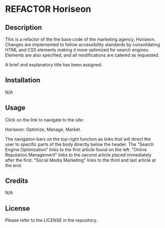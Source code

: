 # REFACTOR Horiseon

## Description

This is a refactor of the the base code of the marketing agency, Horiseon. Changes are implemented to follow accessibility standards by consolidating HTML and CSS elements making it more optimized for search engines. Elements are also specified, and all modifications are catered as requested.

A brief and explanatory title has been assigned.

## Installation

N/A

## Usage

Click on the link to navigate to the site:

<a href: LINK>Horiseon: Optimize, Manage, Market.</link>

The navigation bars on the top-right function as links that will direct the user to specific parts of the body directly below the header. The "Search Engine Optimization" links to the first article found on the left. "Online Reputation Management" links to the second article placed immediately after the first. "Social Media Marketing" links to the third and last article at the end.

## Credits

N/A

## License

Please refer to the LICENSE in the repository.
